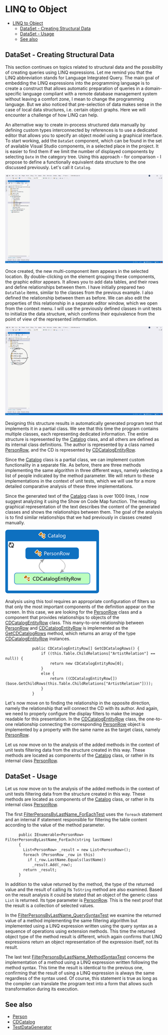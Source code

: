 <!--
//________________________________________________________________________________________________________________
//  Copyright (C) 2024, Mariusz Postol LODZ POLAND.
//
//  To be in touch join the community by pressing the `Watch` button and get started commenting using the 
// discussion panel at https://github.com/mpostol/TP/discussions/182
//
//  by introducing yourself and telling us what you do with this community.
//________________________________________________________________________________________________________________
-->

# LINQ to Object

- [LINQ to Object](#linq-to-object)
  - [DataSet - Creating Structural Data](#dataset---creating-structural-data)
  - [DataSet - Usage](#dataset---usage)
  - [See also](#see-also)

## DataSet - Creating Structural Data

This section continues on topics related to structural data and the possibility of creating queries using LINQ expressions. Let me remind you that the LINQ abbreviation stands for Language Integrated Query. The main goal of embedding the LINQ expressions into the programming language is to create a construct that allows automatic preparation of queries in a domain-specific language compliant with a remote database management system without leaving a comfort zone, I mean to change the programming language. But we also noticed that pre-selection of data makes sense in the case of local data structures, i.e. certain object graphs. Here we will encounter a challenge of how LINQ can help.

An alternative way to create in-process structured data manually by defining custom types interconnected by references is to use a dedicated editor that allows you to specify an object model using a graphical interface. To start working, add the `DataSet` component, which can be found in the set of available Visual Studio components, in a selected place in the project. It is easier to find them if we limit the number of displayed components by selecting `Date` in the category tree. Using this approach - for comparison - I propose to define a functionally equivalent data structure to the one discussed previously. Let's call it `Catalog`.

![Catalog DataSet](../.Media/CatalogDataSet.gif)

Once created, the new multi-component item appears in the selected location. By double-clicking on the element grouping these components, the graphic editor appears. It allows you to add data tables, and their rows and define relationships between them. I have initially prepared two `DataTable` items, similar to the classes from the previous example. I also defined the relationship between them as before. We can also edit the properties of this relationship in a separate editor window, which we open from the context menu. I will use the previously defined classes in unit tests to initialize the data structure, which confirms their equivalence from the point of view of the represented information.

![Catalog DataSet Content](../.Media/CatalodDataSetEditor.gif)

Designing this structure results in automatically generated program text that implements it in a partial class. We see that this time the program contains multiple classes, each representing dedicated information. The entire structure is represented by the [Catalog][CatalogDataSet] class, and all others are defined as its internal class definitions. The author is represented by a class named [PersonRow][PersonRow], and the CD is represented by [CDCatalogEntityRow][CDCatalogEntityRow].

Since the [Catalog][CatalogDataSet] class is a partial class, we can implement custom functionality in a separate file. As before, there are three methods implementing the same algorithm in three different ways, namely selecting a list of people indicated by the method parameter. We will return to these implementations in the context of unit tests, which we will use for a more detailed comparative analysis of these three implementations.

Since the generated text of the [Catalog][CatalogDataSet] class is over 1000 lines, I now suggest analyzing it using the Show on Code Map function. The resulting graphical representation of the text describes the content of the generated classes and shows the relationships between them. The goal of the analysis is to find similar relationships that we had previously in classes created manually.

![Catalog Code Map](../.Media/CatalogCodeMap.png)

Analysis using this tool requires an appropriate configuration of filters so that only the most important components of the definition appear on the screen. In this case, we are looking for the [PersonRow][PersonRow] class and a component that provides relationships to objects of the [CDCatalogEntityRow][CDCatalogEntityRow] class. This many-to-one relationship between [PersonRow][PersonRow] and [CDCatalogEntityRow][CDCatalogEntityRow] is implemented as the [GetCDCatalogRows][GetCDCatalogRows] method, which returns an array of the type [CDCatalogEntityRow][CDCatalogEntityRow] instances.

``` CSharp
            public CDCatalogEntityRow[] GetCDCatalogRows() {
                if ((this.Table.ChildRelations["ArtistRelation"] == null)) {
                    return new CDCatalogEntityRow[0];
                }
                else {
                    return ((CDCatalogEntityRow[])(base.GetChildRows(this.Table.ChildRelations["ArtistRelation"])));
                }
            }
```

Let's now move on to finding the relationship in the opposite direction, namely the relationship that will connect the CD with its author. And again, we need to properly configure the display filters to make the image readable for this presentation. In the [CDCatalogEntityRow][CDCatalogEntityRow] class, the one-to-one relationship connecting the corresponding [PersonRow][PersonRow] object is implemented by a property with the same name as the target class, namely [PersonRow][PersonRow].

Let us now move on to the analysis of the added methods in the context of unit tests filtering data from the structure created in this way. These methods are located as components of the [Catalog][CatalogDataSet] class, or rather in its internal class [PersonRow][PersonRow].

## DataSet - Usage

Let us now move on to the analysis of the added methods in the context of unit tests filtering data from the structure created in this way. These methods are located as components of the [Catalog][CatalogDataSet] class, or rather in its internal class [PersonRow][PersonRow].

The first [FilterPersonsByLastName_ForEachTest][FilterPersonsByLastName_ForEachTest] uses the `foreach` statement and an internal if statement responsible for filtering the table content according to the value of the method parameter.

``` CSharp
      public IEnumerable<PersonRow> FilterPersonsByLastName_ForEach(string lastName)
      {
        List<PersonRow> _result = new List<PersonRow>();
        foreach (PersonRow _row in this)
          if (_row.LastName.Equals(lastName))
            _result.Add(_row);
        return _result;
      }
```

In addition to the value returned by the method, the type of the returned value and the result of calling its `ToString` method are also examined. Based on the result analysis it could be stated that an object of the generic class `List` is returned. Its type parameter is [PersonRow][PersonRow]. This is the next proof that the result is a collection of selected values.

In the [FilterPersonsByLastName_QuerySyntaxTest][FilterPersonsByLastName_QuerySyntaxTest] we examine the returned value of a method implementing the same filtering algorithm but implemented using a LINQ expression written using the query syntax as a sequence of operations using extension methods. This time the returned object type of the method result is different, which again confirms that LINQ expressions return an object representation of the expression itself, not its result.

The last test [FilterPersonsByLastName_MethodSyntaxTest][FilterPersonsByLastName_MethodSyntaxTest] concerns the implementation of a method using a LINQ expression written following the method syntax. This time the result is identical to the previous one, confirming that the result of using a LINQ expression is always the same regardless of the syntax used. Of course, this statement is true as long as the compiler can translate the program text into a form that allows such transformation during its execution.

## See also

- [Person][Person]
- [CDCatalog][CDCatalog]
- [TestDataGenerator][TestDataGenerator]

[TestDataGenerator]: ../StructuralDataUnitTest/Instrumentation/TestDataGenerator.cs#L17-L73
[Person]:            ../StructuralDataUnitTest/Instrumentation/TestDataGenerator.cs#L29-L47
[CDCatalog]:         ../StructuralDataUnitTest/Instrumentation/TestDataGenerator.cs#L61-L70

[FilterPersonsByLastName_ForEachTest]:     ../StructuralDataUnitTest/LINQ_to_objectUnitTest.cs#L44-L57
[FilterPersonsByLastName_QuerySyntaxTest]: ../StructuralDataUnitTest/LINQ_to_objectUnitTest.cs#L60-L73
[FilterPersonsByLastName_MethodSyntaxTest]: ../StructuralDataUnitTest/LINQ_to_objectUnitTest.cs#L76-L89

[CatalogDataSet]:     LINQ%20to%20object/Catalog.Designer.cs#L25-L1304
[PersonRow]:          LINQ%20to%20object/Catalog.Designer.cs#L1136-L1235
[CDCatalogEntityRow]: LINQ%20to%20object/Catalog.Designer.cs#L959-L1131
[GetCDCatalogRows]:   LINQ%20to%20object/Catalog.Designer.cs#L1227-L1234
